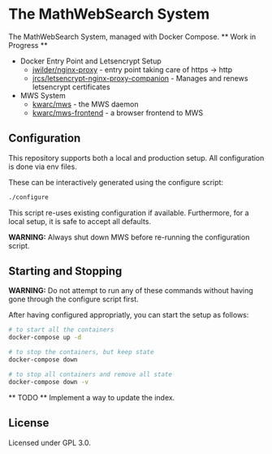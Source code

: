 # The MathWebSearch System

The MathWebSearch System, managed with Docker Compose. 
** Work in Progress **

- Docker Entry Point and Letsencrypt Setup
    - [jwilder/nginx-proxy](https://github.com/jwilder/nginx-proxy) - entry point taking care of https -> http
    - [jrcs/letsencrypt-nginx-proxy-companion](https://github.com/JrCs/docker-letsencrypt-nginx-proxy-companion) - Manages and renews letsencrypt certificates
- MWS System
    - [kwarc/mws](https://github.com/kwarc/mws) - the MWS daemon
    - [kwarc/mws-frontend](https://github.com/kwarc/mws-frontend) - a browser frontend to MWS

## Configuration

This repository supports both a local and production setup. 
All configuration is done via env files. 

These can be interactively generated using the configure script:

```bash
./configure
```

This script re-uses existing configuration if available. 
Furthermore, for a local setup, it is safe to accept all defaults. 

**WARNING:** Always shut down MWS before re-running the configuration script. 

## Starting and Stopping

**WARNING:** Do not attempt to run any of these commands without having gone through the configure script first. 

After having configured appropriatly, you can start the setup as follows:

```bash 
# to start all the containers
docker-compose up -d

# to stop the containers, but keep state
docker-compose down

# to stop all containers and remove all state
docker-compose down -v
```

** TODO ** Implement a way to update the index. 

## License

Licensed under GPL 3.0. 